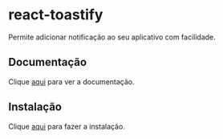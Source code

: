 # react-toastify

Permite adicionar notificação ao seu aplicativo com facilidade.

## Documentação

Clique [aqui](https://github.com/fkhadra/react-toastify) para ver a documentação.

## Instalação

Clique [aqui](https://www.npmjs.com/package/react-toastify) para fazer a instalação.
